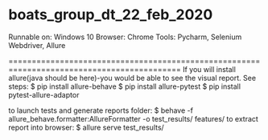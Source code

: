 # boats_group_dt_22_feb_2020
Runnable on: Windows 10 Browser: Chrome Tools: Pycharm, Selenium Webdriver, Allure

=========================================================================================== 
If you will install allure(java should be here)-you would be able to see the visual report. 
See steps: $ pip install allure-behave 
$ pip install allure-pytest 
$ pip install pytest-allure-adaptor

to launch tests and generate reports folder: 
$ behave -f allure_behave.formatter:AllureFormatter -o test_results/ features/ 
to extract report into browser: 
$ allure serve test_results/
